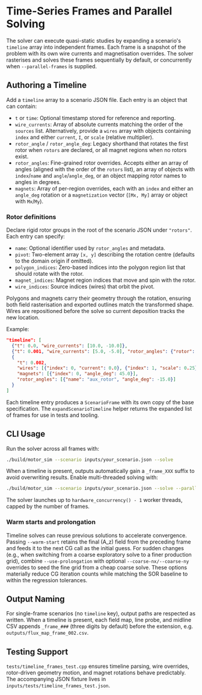 # Time-Series Frames and Parallel Solving

The solver can execute quasi-static studies by expanding a scenario's `timeline`
array into independent frames. Each frame is a snapshot of the problem with its
own wire currents and magnetisation overrides. The solver rasterises and solves
these frames sequentially by default, or concurrently when `--parallel-frames`
is supplied.

## Authoring a Timeline

Add a `timeline` array to a scenario JSON file. Each entry is an object that can
contain:

- `t` or `time`: Optional timestamp stored for reference and reporting.
- `wire_currents`: Array of absolute currents matching the order of the `sources`
  list. Alternatively, provide a `wires` array with objects containing
  `index` and either `current`, `I`, or `scale` (relative multiplier).
- `rotor_angle` / `rotor_angle_deg`: Legacy shorthand that rotates the first
  rotor when `rotors` are declared, or all magnet regions when no rotors exist.
- `rotor_angles`: Fine-grained rotor overrides. Accepts either an array of
  angles (aligned with the order of the `rotors` list), an array of objects with
  `index`/`name` and `angle`/`angle_deg`, or an object mapping rotor names to
  angles in degrees.
- `magnets`: Array of per-region overrides, each with an `index` and either an
  `angle_deg` rotation or a `magnetization` vector (`[Mx, My]` array or object
  with `Mx`/`My`).

### Rotor definitions

Declare rigid rotor groups in the root of the scenario JSON under `"rotors"`.
Each entry can specify:

- `name`: Optional identifier used by `rotor_angles` and metadata.
- `pivot`: Two-element array `[x, y]` describing the rotation centre (defaults
  to the domain origin if omitted).
- `polygon_indices`: Zero-based indices into the polygon region list that
  should rotate with the rotor.
- `magnet_indices`: Magnet region indices that move and spin with the rotor.
- `wire_indices`: Source indices (wires) that orbit the pivot.

Polygons and magnets carry their geometry through the rotation, ensuring both
field rasterisation and exported outlines match the transformed shape. Wires are
repositioned before the solve so current deposition tracks the new location.

Example:

```json
"timeline": [
  {"t": 0.0, "wire_currents": [10.0, -10.0]},
  {"t": 0.001, "wire_currents": [5.0, -5.0], "rotor_angles": {"rotor": 90.0}},
  {
    "t": 0.002,
    "wires": [{"index": 0, "current": 0.0}, {"index": 1, "scale": 0.25}],
    "magnets": [{"index": 0, "angle_deg": 45.0}],
    "rotor_angles": [{"name": "aux_rotor", "angle_deg": -15.0}]
  }
]
```

Each timeline entry produces a `ScenarioFrame` with its own copy of the base
specification. The `expandScenarioTimeline` helper returns the expanded list of
frames for use in tests and tooling.

## CLI Usage

Run the solver across all frames with:

```bash
./build/motor_sim --scenario inputs/your_scenario.json --solve
```

When a timeline is present, outputs automatically gain a `_frame_XXX` suffix to
avoid overwriting results. Enable multi-threaded solving with:

```bash
./build/motor_sim --scenario inputs/your_scenario.json --solve --parallel-frames
```

The solver launches up to `hardware_concurrency() - 1` worker threads, capped by
the number of frames.

### Warm starts and prolongation

Timeline solves can reuse previous solutions to accelerate convergence. Passing `--warm-start` retains the final \(A_z\) field
from the preceding frame and feeds it to the next CG call as the initial guess. For sudden changes (e.g., when switching from a
coarse exploratory solve to a finer production grid), combine `--use-prolongation` with optional `--coarse-nx/--coarse-ny`
overrides to seed the fine grid from a cheap coarse solve. These options materially reduce CG iteration counts while matching
the SOR baseline to within the regression tolerances.

## Output Naming

For single-frame scenarios (no `timeline` key), output paths are respected as
written. When a timeline is present, each field map, line probe, and midline CSV
appends `_frame_###` (three digits by default) before the extension, e.g.
`outputs/flux_map_frame_002.csv`.

## Testing Support

`tests/timeline_frames_test.cpp` ensures timeline parsing, wire overrides,
rotor-driven geometry motion, and magnet rotations behave predictably. The
accompanying JSON fixture lives in
`inputs/tests/timeline_frames_test.json`.
